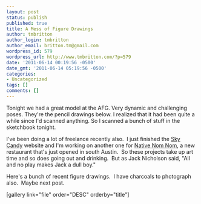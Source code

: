 ```yaml
---
layout: post
status: publish
published: true
title: A Mess of Figure Drawings
author: tmbritton
author_login: tmbritton
author_email: britton.tm@gmail.com
wordpress_id: 579
wordpress_url: http://www.tmbritton.com/?p=579
date: '2011-06-14 00:19:56 -0500'
date_gmt: '2011-06-14 05:19:56 -0500'
categories:
- Uncategorized
tags: []
comments: []
---
```

<p>Tonight we had a great model at the AFG.  Very dynamic and challenging poses.  They're the pencil drawings below.  I realized that it had been quite a while since I'd scanned anything.  So I scanned a bunch of stuff in the sketchbook tonight.</p>
<p>I've been doing a lot of freelance recently also.  I just finished the <a href="http://skycandyaustin.com/">Sky Candy</a> website and I'm working on another one for <a href="http://www.facebook.com/#!/pages/Native-Nom-Nom/152016241530398">Native Nom Nom</a>, a new restaurant that's just opened in south Austin.  So these projects take up art time and so does going out and drinking.  But as Jack Nicholson said, "All and no play makes Jack a dull boy."</p>
<p>Here's a bunch of recent figure drawings.  I have charcoals to photograph also.  Maybe next post.</p>
<p>[gallery link="file" order="DESC" orderby="title"]</p>
